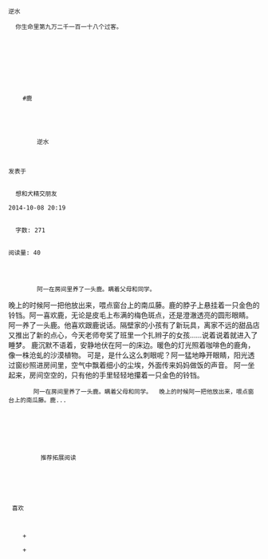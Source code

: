 
    
  
    
    

    逆水
  
      你生命里第九万二千一百一十八个过客。

  
  
    
  


    
      
        #鹿
        
          
            
              
            
            逆水
        
        
    
    发表于 

    
      想和犬精交朋友

    2014-10-08 20:19

    
      字数: 271
    

    阅读量: 40
  


        
            阿一在房间里养了一头鹿。瞒着父母和同学。
  晚上的时候阿一把他放出来，喂点窗台上的南瓜藤。鹿的脖子上悬挂着一只金色的铃铛。阿一喜欢鹿，无论是皮毛上布满的梅色斑点，还是澄澈透亮的圆形眼睛。
  阿一养了一头鹿。他喜欢跟鹿说话。隔壁家的小孩有了新玩具，离家不远的甜品店又推出了新的点心，今天老师夸奖了班里一个扎辫子的女孩……说着说着就进入了睡梦。
  鹿沉默不语着，安静地伏在阿一的床边。暖色的灯光照着咖啡色的鹿角，像一株沧虬的沙漠植物。
  可是，是什么这么刺眼呢？阿一猛地睁开眼睛，阳光透过窗纱照进房间里，空气中飘着细小的尘埃，外面传来妈妈做饭的声音。
  阿一坐起来，房间空空的，只有他的手里轻轻地攥着一只金色的铃铛。

        
           阿一在房间里养了一头鹿。瞒着父母和同学。  晚上的时候阿一把他放出来，喂点窗台上的南瓜藤。鹿...
      
    
    
      
      
      
          
             推荐拓展阅读
        
      
    
    
      
          
     喜欢

      
      
        +
                  
        +
          
        
      
    
  


